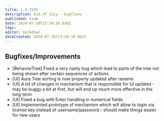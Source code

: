```yaml
---
title: 1.4.7245
description: End of July - bugfixes
published: true
date: 2024-07-30T13:59:16.036Z
tags: 
editor: markdown
dateCreated: 2024-07-30T13:58:34.903Z
---
```


## Bugfixes/Improvements
- [BehaviorTree] Fixed a very nasty bug which lead to parts of the tree not being shown after certain sequences of actions
- [UI] Aura Tree sorting is now properly updated after rename
- [UI] A lot of changes in mechanism that is responsible for UI updates - may be buggy a bit at first, but will end up much more effective in the long term
- [UI] Fixed a bug with Enter handling in numerical fields
- [UI] Implemented prototype of mechanism which will allow to login via license key instead of username/password - should make things easier for new users


